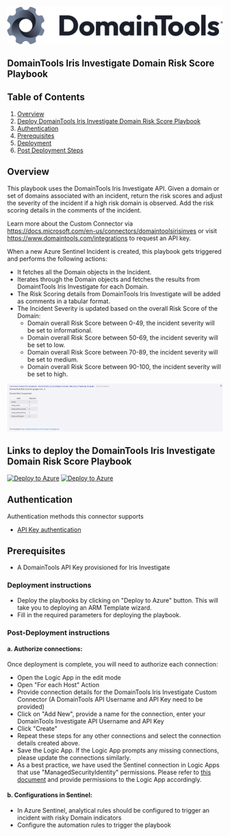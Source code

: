 ![DomainTools](./graphics/DomainTools.png)<br>
## DomainTools Iris Investigate Domain Risk Score Playbook
## Table of Contents

1. [Overview](#overview)
1. [Deploy DomainTools Iris Investigate Domain Risk Score Playbook](#deployplaybook)
1. [Authentication](#authentication)
1. [Prerequisites](#prerequisites)
1. [Deployment](#deployment)
1. [Post Deployment Steps](#postdeployment)


<a name="overview">

## Overview
This playbook uses the DomainTools Iris Investigate API. Given a domain or set of domains associated with an incident, return the risk scores and adjust the severity of the incident if a high risk domain is observed. Add the risk scoring details in the comments of the incident.
 
Learn more about the Custom Connector via https://docs.microsoft.com/en-us/connectors/domaintoolsirisinves or visit https://www.domaintools.com/integrations to request an API key.

When a new Azure Sentinel Incident is created, this playbook gets triggered and performs the following actions:

- It fetches all the Domain objects in the Incident.
- Iterates through the Domain objects and fetches the results from DomaintTools Iris Investigate for each Domain.
- The Risk Scoring details from DomainTools Iris Investigate will be added as comments in a tabular format.
- The Incident Severity is updated based on the overall Risk Score of the Domain: 
  - Domain overall Risk Score between 0-49, the incident severity will be set to informational.
  - Domain overall Risk Score between 50-69, the incident severity will be set to low.
  - Domain overall Risk Score between 70-89, the incident severity will be set to medium.
  - Domain overall Risk Score between 90-100, the incident severity will be set to high.

![Incident Comments](./graphics/comments1.png)

<a name="deployplaybook">

## Links to deploy the DomainTools Iris Investigate Domain Risk Score Playbook

[![Deploy to Azure](https://aka.ms/deploytoazurebutton)](https://portal.azure.com/#create/Microsoft.Template/uri/https%3A%2F%2Fraw.githubusercontent.com%2FAzure%2FAzure-Sentinel%2Fmaster%2FSolutions%2FDomainTools%2FPlaybooks%2FDomainTools_Iris_Investigate-Domain_Risk_Score_Playbook%2Fazuredeploy.json) [![Deploy to Azure](https://aka.ms/deploytoazuregovbutton)](https://portal.azure.us/#create/Microsoft.Template/uri/https%3A%2F%2Fraw.githubusercontent.com%2FAzure%2FAzure-Sentinel%2Fmaster%2FSolutions%2FDomainTools%2FPlaybooks%2FDomainTools_Iris_Investigate-Domain_Risk_Score_Playbook%2Fazuredeploy.json)

<a name="authentication">

## Authentication
Authentication methods this connector supports
 - [API Key authentication](https://www.domaintools.com/integrations)

<a name="prerequisites">

## Prerequisites
- A DomainTools API Key provisioned for Iris Investigate

<a name="deployment">

### Deployment instructions
- Deploy the playbooks by clicking on "Deploy to Azure" button. This will take you to deploying an ARM Template wizard.
- Fill in the required parameters for deploying the playbook.

<a name="postdeployment">

### Post-Deployment instructions
#### a. Authorize connections: 
Once deployment is complete, you will need to authorize each connection:
- Open the Logic App in the edit mode
- Open "For each Host" Action
- Provide connection details for the DomainTools Iris Investigate Custom Connector (A DomainTools API Username and API Key need to be provided)
- Click on "Add New", provide a name for the connection, enter your DomainTools Investigate API Username and API Key
- Click "Create"
- Repeat these steps for any other connections and select the connection details created above.
- Save the Logic App. If the Logic App prompts any missing connections, please update the connections similarly.
- As a best practice, we have used the Sentinel connection in Logic Apps that use "ManagedSecurityIdentity" permissions. Please refer to [this document](https://techcommunity.microsoft.com/t5/microsoft-sentinel-blog/what-s-new-managed-identity-for-azure-sentinel-logic-apps/ba-p/2068204) and provide permissions to the Logic App accordingly.
#### b. Configurations in Sentinel:
- In Azure Sentinel, analytical rules should be configured to trigger an incident with risky Domain indicators 
- Configure the automation rules to trigger the playbook
